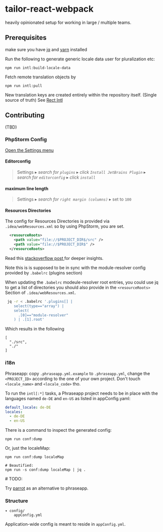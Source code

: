 # tailor-react-webpack

heavily opinionated setup for working in large / multiple teams.

## Prerequisites

make sure you have [jq](https://stedolan.github.io/jq) and [yarn](https://yarnpkg.com/) installed

Run the following to generate generic locale data user for pluralization etc:

```
npm run intl:build-locale-data
```

Fetch remote translation objects by

```
npm run intl:pull
```

New translation keys are created entirely within the repository itself. (Single source of truth)
See [Rect Intl](https://github.com/yahoo/react-intl)


## Contributing

(TBD)

### PhpStorm Config

[Open the Settings menu
](https://www.jetbrains.com/help/phpstorm/2016.3/accessing-settings.html#d949337e30)

#### Editorconfig

> Settings ▸ *search for `plugins`* ▸ *click `Install JetBrains Plugin`* ▸ *search for
> `editorconfig`* ▸ *click `install`*

#### maximum line length

> Settings ▸ *search for `right margin (columns)`* ▸ set to `100`

#### Resources Directories

The config for Resources Directories is provided via `.idea/webResources.xml` so by using PhpStorm,
you are set.

```xml
  <resourceRoots>
    <path value="file://$PROJECT_DIR$/src" />
    <path value="file://$PROJECT_DIR$" />
  </resourceRoots>
```
Read this [stackoverflow post
](http://stackoverflow.com/questions/34943631/path-aliases-for-imports-in-webstorm#37135031)
for deeper insights. 

Note this is is supposed to be in sync with the module-resolver config provided by `.babelrc`
(plugins section)

When updating the `.babelrc` modeule-resolver root entries, you could use jq to get a list of
directories you should also provide in the `<resourceRoots>` Section of `.idea/webResources.xml`.

```bash
 jq -r < .babelrc '.plugins[] |
    select(type=="array") |
    select(
      .[0]=="module-resolver"
    ) | .[1].root' 
```

Which results in the following 

```
[
  "./src",
  "./"
]
```

### i18n

Phraseapp: copy `.phraseapp.yml.example` to `.phraseapp.yml`, change the `<PROJECT_ID>` according to
the one of your own project. Don't touch `<locale_name>` and `<locale_code>` tho.

To run the `intl[:*]` tasks, a Phraseapp project needs to be in place with the languages named
`de-DE` and `en-US` as listed in appConfig.yaml:

```yaml
default_locale: de-DE
locales:
  - de-DE
  - en-US
```


There is a command to inspect the generated config:
```
npm run conf:dump 
```

Or, just the localeMap:


```
npm run conf:dump localeMap

# Beautified:
npm run -s conf:dump localeMap | jq .

```





\# TODO:

Try [parrot](https://anthonynsimon.gitbooks.io/parrot)
as an alternative to phraseapp.

### Structure

    ▾ config/
        appConfig.yml

Application-wide config is meant to reside in `appConfig.yml`.
